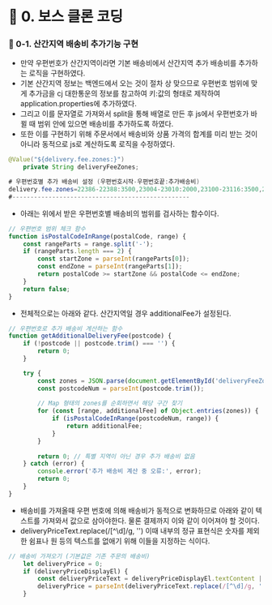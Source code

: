 # 📌 0. 보스 클론 코딩
### 📌 0-1. 산간지역 배송비 추가기능 구현
- 만약 우편번호가 산간지역이라면 기본 배송비에서 산간지역 추가 배송비를 추가하는 로직을 구현하였다.
- 기본 산간지역 정보는 백엔드에서 오는 것이 절차 상 맞으므로 우편번호 범위에 맞게 추가금을 cj 대한통운의 정보를 참고하여 키:값의 형태로 제작하여 application.properties에 추가하였다.
- 그리고 이를 문자열로 가져와서 split을 통해 배열로 만든 후 js에서 우편번호가 바뀔 때 범위 안에 있으면 배송비를 추가하도록 하였다.
- 또한 이를 구현하기 위해 주문서에서 배송비와 상품 가격의 합계를 미리 받는 것이 아니라 동적으로 js로 계산하도록 로직을 수정하였다.
```java
@Value("${delivery.fee.zones:}")
    private String deliveryFeeZones;
```
```java
# 우편번호별 추가 배송비 설정 (우편번호시작-우편번호끝:추가배송비)
delivery.fee.zones=22386-22388:3500,23004-23010:2000,23100-23116:3500,23124-23136:3500,31708-31708:1500,32133-32133:2500,33411-33411:2500,40200-40240:1500,46768-46771:1500,52570-52571:1500,53031-53033:1500,53089-53104:1500,54000-54000:1500,56347-56349:2500,57068-57069:1500,58760-58762:3500,58800-58810:4500,58816-58818:4500,58826-58826:4500,58828-58866:4500,58953-58958:4500,59102-59103:2500,59106-59106:2500,59127-59127:2500,59129-59129:2500,59137-59166:2500,59421-59421:1500,59531-59531:2500,59551-59551:2500,59563-59563:2500,59568-59568:2500,59650-59650:5500,59766-59766:5500,59781-59790:5500,63000-63644:500,63000-63001:4500,63365-63365:3500
#-------------------------------------------------
```
- 아래는 위에서 받은 우편번호별 배송비의 범위를 검사하는 함수이다.
```js
// 우편번호 범위 체크 함수
function isPostalCodeInRange(postalCode, range) {
    const rangeParts = range.split('-');
    if (rangeParts.length === 2) {
        const startZone = parseInt(rangeParts[0]);
        const endZone = parseInt(rangeParts[1]);
        return postalCode >= startZone && postalCode <= endZone;
    }
    return false;
}
```
- 전체적으로는 아래와 같다. 산간지역일 경우 additionalFee가 설정된다.
```js
// 우편번호로 추가 배송비 계산하는 함수
function getAdditionalDeliveryFee(postcode) {
    if (!postcode || postcode.trim() === '') {
        return 0;
    }

    try {
        const zones = JSON.parse(document.getElementById('deliveryFeeZones').value);
        const postcodeNum = parseInt(postcode.trim());
        
        // Map 형태의 zones를 순회하면서 해당 구간 찾기
        for (const [range, additionalFee] of Object.entries(zones)) {
            if (isPostalCodeInRange(postcodeNum, range)) {
                return additionalFee;
            }
        }
        
        return 0; // 특별 지역이 아닌 경우 추가 배송비 없음
    } catch (error) {
        console.error('추가 배송비 계산 중 오류:', error);
        return 0;
    }
}
```
- 배송비를 가져올때 우편 번호에 의해 배송비가 동적으로 변화하므로 아래와 같이 텍스트를 가져와서 값으로 삼아야한다. 물론 결제까지 이와 같이 이어져야 할 것이다.
- deliveryPriceText.replace(/[^\d]/g, '') 이때 내부의 정규 표현식은 숫자를 제외한 쉼표나 원 등의 텍스트를 없애기 위해 이들을 지정하는 식이다.
```js
// 배송비 가져오기 (기본값은 기존 주문의 배송비)
    let deliveryPrice = 0;
    if (deliveryPriceDisplayEl) {
        const deliveryPriceText = deliveryPriceDisplayEl.textContent || deliveryPriceDisplayEl.innerText;
        deliveryPrice = parseInt(deliveryPriceText.replace(/[^\d]/g, '')) || 0;
    }
```

